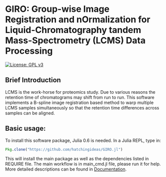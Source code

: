 # GIRO: Group-wise Image Registration and nOrmalization for Liquid-Chromatography tandem Mass-Spectrometry (LCMS) Data Processing

[![License: GPL v3](https://img.shields.io/badge/License-GPL%20v3-blue.svg)](https://www.gnu.org/licenses/gpl-3.0)

## Brief Introduction

LCMS is the work-horse for proteomics study. Due to various reasons the retention time of chromatograms may shift from run to run. This software implements a B-spline image registration based method to warp multiple LCMS samples simultaneously so that the retention time differences across samples can be aligned.

## Basic usage:

To install this software package, Julia 0.6 is needed. In a Julia REPL, type in:

```julia
Pkg.clone("https://github.com/hatchingideas/GIRO.jl")
```

This will install the main package as well as the dependencies listed in REQUIRE file. The main workflow is in main_cmd.jl file, please run it for help. More detailed descriptions can be found in [Documentation](http://hatchingideas.github.io/GIRO.jl/).
